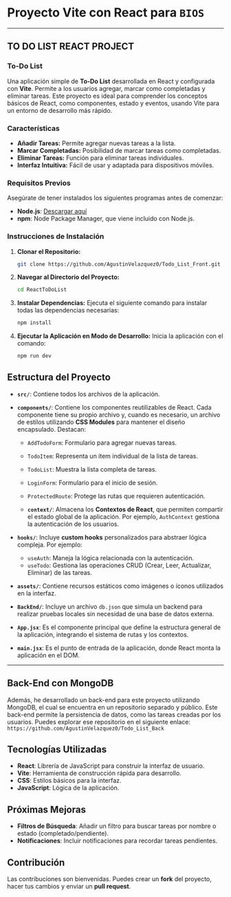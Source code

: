 # Proyecto **Vite** con React para `BIOS`

---

## TO DO LIST REACT PROJECT

### To-Do List

Una aplicación simple de **To-Do List** desarrollada en React y configurada con **Vite**. Permite a los usuarios agregar, marcar como completadas y eliminar tareas. Este proyecto es ideal para comprender los conceptos básicos de React, como componentes, estado y eventos, usando Vite para un entorno de desarrollo más rápido.

### Características

- **Añadir Tareas:** Permite agregar nuevas tareas a la lista.
- **Marcar Completadas:** Posibilidad de marcar tareas como completadas.
- **Eliminar Tareas:** Función para eliminar tareas individuales.
- **Interfaz Intuitiva:** Fácil de usar y adaptada para dispositivos móviles.

### Requisitos Previos

Asegúrate de tener instalados los siguientes programas antes de comenzar:

- **Node.js**: [Descargar aquí](https://nodejs.org/)
- **npm**: Node Package Manager, que viene incluido con Node.js.

### Instrucciones de Instalación

1. **Clonar el Repositorio:**

   ```bash
   git clone https://github.com/AgustinVelazquez0/Todo_List_Front.git

   ```

2. **Navegar al Directorio del Proyecto:**

   ```bash
   cd ReactToDoList
   ```

3. **Instalar Dependencias:**
   Ejecuta el siguiente comando para instalar todas las dependencias necesarias:

   ```bash
   npm install
   ```

4. **Ejecutar la Aplicación en Modo de Desarrollo:**
   Inicia la aplicación con el comando:
   ```bash
   npm run dev
   ```

## Estructura del Proyecto

- **`src/`**: Contiene todos los archivos de la aplicación.

- **`components/`**: Contiene los componentes reutilizables de React. Cada componente tiene su propio archivo y, cuando es necesario, un archivo de estilos utilizando **CSS Modules** para mantener el diseño encapsulado. Destacan:

  - `AddTodoForm`: Formulario para agregar nuevas tareas.
  - `TodoItem`: Representa un ítem individual de la lista de tareas.
  - `TodoList`: Muestra la lista completa de tareas.
  - `LoginForm`: Formulario para el inicio de sesión.
  - `ProtectedRoute`: Protege las rutas que requieren autenticación.

  - **`context/`**: Almacena los **Contextos de React**, que permiten compartir el estado global de la aplicación. Por ejemplo, `AuthContext` gestiona la autenticación de los usuarios.

- **`hooks/`**: Incluye **custom hooks** personalizados para abstraer lógica compleja. Por ejemplo:

  - `useAuth`: Maneja la lógica relacionada con la autenticación.
  - `useTodo`: Gestiona las operaciones CRUD (Crear, Leer, Actualizar, Eliminar) de las tareas.

- **`assets/`**: Contiene recursos estáticos como imágenes o íconos utilizados en la interfaz.

- **`BackEnd/`**: Incluye un archivo `db.json` que simula un backend para realizar pruebas locales sin necesidad de una base de datos externa.

- **`App.jsx`**: Es el componente principal que define la estructura general de la aplicación, integrando el sistema de rutas y los contextos.

- **`main.jsx`**: Es el punto de entrada de la aplicación, donde React monta la aplicación en el DOM.

---

## Back-End con MongoDB

Además, he desarrollado un back-end para este proyecto utilizando MongoDB, el cual se encuentra en un repositorio separado y público. Este back-end permite la persistencia de datos, como las tareas creadas por los usuarios. Puedes explorar ese repositorio en el siguiente enlace: `https://github.com/AgustinVelazquez0/Todo_List_Back`

## Tecnologías Utilizadas

- **React**: Librería de JavaScript para construir la interfaz de usuario.
- **Vite**: Herramienta de construcción rápida para desarrollo.
- **CSS**: Estilos básicos para la interfaz.
- **JavaScript**: Lógica de la aplicación.

## Próximas Mejoras

- **Filtros de Búsqueda**: Añadir un filtro para buscar tareas por nombre o estado (completado/pendiente).
- **Notificaciones**: Incluir notificaciones para recordar tareas pendientes.

## Contribución

Las contribuciones son bienvenidas. Puedes crear un **fork** del proyecto, hacer tus cambios y enviar un **pull request**.
